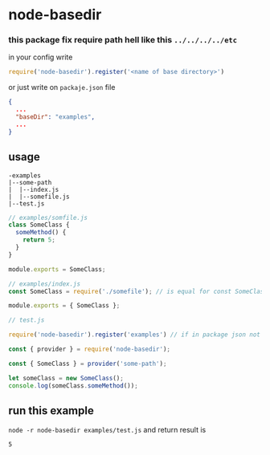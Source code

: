 # node-basedir
### this package fix require path hell like this `../../../../etc`

in your config write
``` js
require('node-basedir').register('<name of base directory>')
```

 or just write on `packaje.json` file

``` json
{
  ...
  "baseDir": "examples",
  ...
}
```

## usage 
```
-examples
|--some-path
|  |--index.js
|  |--somefile.js
|--test.js
```
``` js
// examples/somfile.js
class SomeClass {
  someMethod() {
    return 5;
  }
}

module.exports = SomeClass;

// examples/index.js
const SomeClass = require('./somefile'); // is equal for const SomeClass = provider('some-path/somefile');

module.exports = { SomeClass };

// test.js

require('node-basedir').register('examples') // if in package json not set baseDir value

const { provider } = require('node-basedir');

const { SomeClass } = provider('some-path');

let someClass = new SomeClass();
console.log(someClass.someMethod());

```
## run this example
`node -r node-basedir examples/test.js`
and return result is

``` cmd
5
```